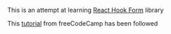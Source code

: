 This is an attempt at learning [React Hook Form](https://react-hook-form.com/) library

This [tutorial](https://www.freecodecamp.org/news/how-to-create-forms-in-react-using-react-hook-form/) from freeCodeCamp has been followed